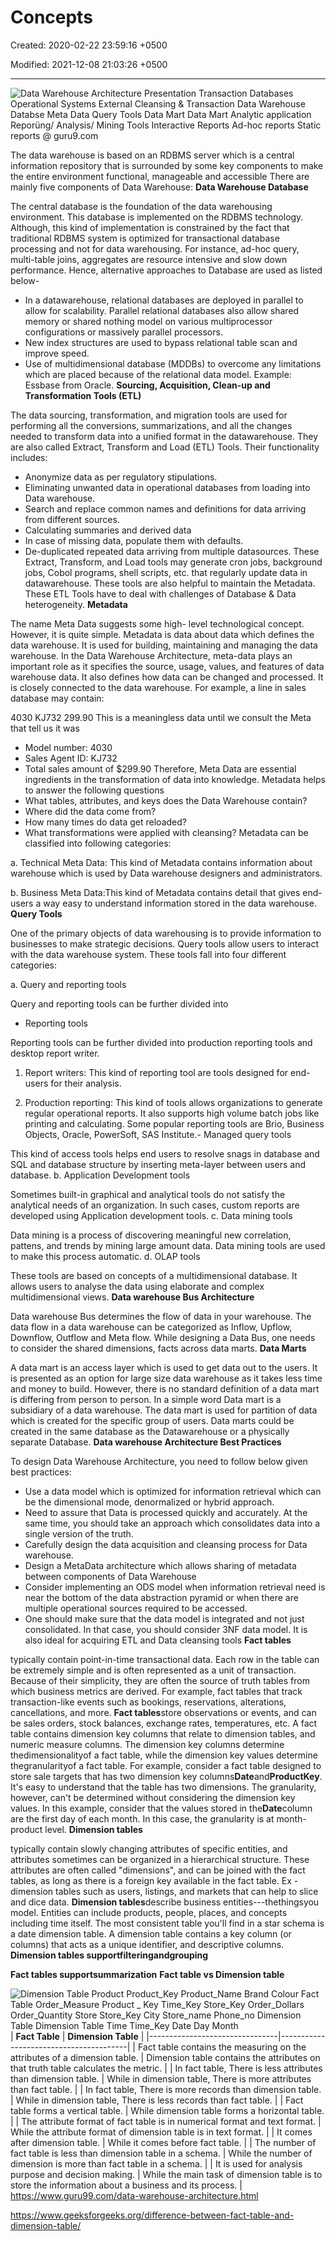 # Concepts

Created: 2020-02-22 23:59:16 +0500

Modified: 2021-12-08 21:03:26 +0500

---

![Data Warehouse Architecture Presentation Transaction Databases Operational Systems External Cleansing & Transaction Data Warehouse Databse Meta Data Query Tools Data Mart Data Mart Analytic application Reporüng/ Analysis/ Mining Tools Interactive Reports Ad-hoc reports Static reports @ guru9.com ](media/Data-Warehousing_Concepts-image1.png)

The data warehouse is based on an RDBMS server which is a central information repository that is surrounded by some key components to make the entire environment functional, manageable and accessible
There are mainly five components of Data Warehouse:
**Data Warehouse Database**

The central database is the foundation of the data warehousing environment. This database is implemented on the RDBMS technology. Although, this kind of implementation is constrained by the fact that traditional RDBMS system is optimized for transactional database processing and not for data warehousing. For instance, ad-hoc query, multi-table joins, aggregates are resource intensive and slow down performance.
Hence, alternative approaches to Database are used as listed below-
-   In a datawarehouse, relational databases are deployed in parallel to allow for scalability. Parallel relational databases also allow shared memory or shared nothing model on various multiprocessor configurations or massively parallel processors.
-   New index structures are used to bypass relational table scan and improve speed.
-   Use of multidimensional database (MDDBs) to overcome any limitations which are placed because of the relational data model. Example: Essbase from Oracle.
**Sourcing, Acquisition, Clean-up and Transformation Tools (ETL)**

The data sourcing, transformation, and migration tools are used for performing all the conversions, summarizations, and all the changes needed to transform data into a unified format in the datawarehouse. They are also called Extract, Transform and Load (ETL) Tools.
Their functionality includes:
-   Anonymize data as per regulatory stipulations.
-   Eliminating unwanted data in operational databases from loading into Data warehouse.
-   Search and replace common names and definitions for data arriving from different sources.
-   Calculating summaries and derived data
-   In case of missing data, populate them with defaults.
-   De-duplicated repeated data arriving from multiple datasources.
These Extract, Transform, and Load tools may generate cron jobs, background jobs, Cobol programs, shell scripts, etc. that regularly update data in datawarehouse. These tools are also helpful to maintain the Metadata.
These ETL Tools have to deal with challenges of Database & Data heterogeneity.
**Metadata**

The name Meta Data suggests some high- level technological concept. However, it is quite simple. Metadata is data about data which defines the data warehouse. It is used for building, maintaining and managing the data warehouse.
In the Data Warehouse Architecture, meta-data plays an important role as it specifies the source, usage, values, and features of data warehouse data. It also defines how data can be changed and processed. It is closely connected to the data warehouse.
For example, a line in sales database may contain:

4030 KJ732 299.90
This is a meaningless data until we consult the Meta that tell us it was
-   Model number: 4030
-   Sales Agent ID: KJ732
-   Total sales amount of $299.90
Therefore, Meta Data are essential ingredients in the transformation of data into knowledge.
Metadata helps to answer the following questions
-   What tables, attributes, and keys does the Data Warehouse contain?
-   Where did the data come from?
-   How many times do data get reloaded?
-   What transformations were applied with cleansing?
Metadata can be classified into following categories:

a.  Technical Meta Data: This kind of Metadata contains information about warehouse which is used by Data warehouse designers and administrators.

b.  Business Meta Data:This kind of Metadata contains detail that gives end-users a way easy to understand information stored in the data warehouse.
**Query Tools**

One of the primary objects of data warehousing is to provide information to businesses to make strategic decisions. Query tools allow users to interact with the data warehouse system.
These tools fall into four different categories:

a.  Query and reporting tools

Query and reporting tools can be further divided into
-   Reporting tools

Reporting tools can be further divided into production reporting tools and desktop report writer.

1.  Report writers: This kind of reporting tool are tools designed for end-users for their analysis.

2.  Production reporting: This kind of tools allows organizations to generate regular operational reports. It also supports high volume batch jobs like printing and calculating. Some popular reporting tools are Brio, Business Objects, Oracle, PowerSoft, SAS Institute.-   Managed query tools

This kind of access tools helps end users to resolve snags in database and SQL and database structure by inserting meta-layer between users and database.
b.  Application Development tools

Sometimes built-in graphical and analytical tools do not satisfy the analytical needs of an organization. In such cases, custom reports are developed using Application development tools.
c.  Data mining tools

Data mining is a process of discovering meaningful new correlation, pattens, and trends by mining large amount data. Data mining tools are used to make this process automatic.
d.  OLAP tools

These tools are based on concepts of a multidimensional database. It allows users to analyse the data using elaborate and complex multidimensional views.
**Data warehouse Bus Architecture**

Data warehouse Bus determines the flow of data in your warehouse. The data flow in a data warehouse can be categorized as Inflow, Upflow, Downflow, Outflow and Meta flow.
While designing a Data Bus, one needs to consider the shared dimensions, facts across data marts.
**Data Marts**

A data mart is an access layer which is used to get data out to the users. It is presented as an option for large size data warehouse as it takes less time and money to build. However, there is no standard definition of a data mart is differing from person to person.
In a simple word Data mart is a subsidiary of a data warehouse. The data mart is used for partition of data which is created for the specific group of users.
Data marts could be created in the same database as the Datawarehouse or a physically separate Database.
**Data warehouse Architecture Best Practices**

To design Data Warehouse Architecture, you need to follow below given best practices:
-   Use a data model which is optimized for information retrieval which can be the dimensional mode, denormalized or hybrid approach.
-   Need to assure that Data is processed quickly and accurately. At the same time, you should take an approach which consolidates data into a single version of the truth.
-   Carefully design the data acquisition and cleansing process for Data warehouse.
-   Design a MetaData architecture which allows sharing of metadata between components of Data Warehouse
-   Consider implementing an ODS model when information retrieval need is near the bottom of the data abstraction pyramid or when there are multiple operational sources required to be accessed.
-   One should make sure that the data model is integrated and not just consolidated. In that case, you should consider 3NF data model. It is also ideal for acquiring ETL and Data cleansing tools
**Fact tables**

typically contain point-in-time transactional data. Each row in the table can be extremely simple and is often represented as a unit of transaction. Because of their simplicity, they are often the source of truth tables from which business metrics are derived. For example, fact tables that track transaction-like events such as bookings, reservations, alterations, cancellations, and more.
**Fact tables**store observations or events, and can be sales orders, stock balances, exchange rates, temperatures, etc. A fact table contains dimension key columns that relate to dimension tables, and numeric measure columns. The dimension key columns determine thedimensionalityof a fact table, while the dimension key values determine thegranularityof a fact table. For example, consider a fact table designed to store sale targets that has two dimension key columns**Date**and**ProductKey**. It's easy to understand that the table has two dimensions. The granularity, however, can't be determined without considering the dimension key values. In this example, consider that the values stored in the**Date**column are the first day of each month. In this case, the granularity is at month-product level.
**Dimension tables**

typically contain slowly changing attributes of specific entities, and attributes sometimes can be organized in a hierarchical structure. These attributes are often called "dimensions", and can be joined with the fact tables, as long as there is a foreign key available in the fact table. Ex - dimension tables such as users, listings, and markets that can help to slice and dice data.
**Dimension tables**describe business entities---thethingsyou model. Entities can include products, people, places, and concepts including time itself. The most consistent table you'll find in a star schema is a date dimension table. A dimension table contains a key column (or columns) that acts as a unique identifier, and descriptive columns.
**Dimension tables supportfilteringandgrouping**

**Fact tables supportsummarization**
**Fact table vs Dimension table**

![Dimension Table Product Product_Key Product_Name Brand Colour Fact Table Order_Measure Product _ Key Time_Key Store_Key Order_Dollars Order_Quantity Store Store_Key City Store_name Phone_no Dimension Table Dimension Table Time Time_Key Date Day Month ](media/Data-Warehousing_Concepts-image2.jpg)
| **Fact Table**                                                             | **Dimension Table**                                                                                  |
|--------------------------------|----------------------------------------|
| Fact table contains the measuring on the attributes of a dimension table.  | Dimension table contains the attributes on that truth table calculates the metric.                   |
| In fact table, There is less attributes than dimension table.              | While in dimension table, There is more attributes than fact table.                                  |
| In fact table, There is more records than dimension table.                 | While in dimension table, There is less records than fact table.                                     |
| Fact table forms a vertical table.                                         | While dimension table forms a horizontal table.                                                      |
| The attribute format of fact table is in numerical format and text format. | While the attribute format of dimension table is in text format.                                     |
| It comes after dimension table.                                            | While it comes before fact table.                                                                    |
| The number of fact table is less than dimension table in a schema.         | While the number of dimension is more than fact table in a schema.                                   |
| It is used for analysis purpose and decision making.                       | While the main task of dimension table is to store the information about a business and its process. |
<https://www.guru99.com/data-warehouse-architecture.html>

<https://www.geeksforgeeks.org/difference-between-fact-table-and-dimension-table/>
